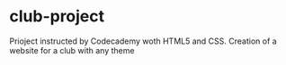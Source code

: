 # club-project
Prioject instructed by Codecademy woth HTML5 and CSS. Creation of a website for a club with any theme
